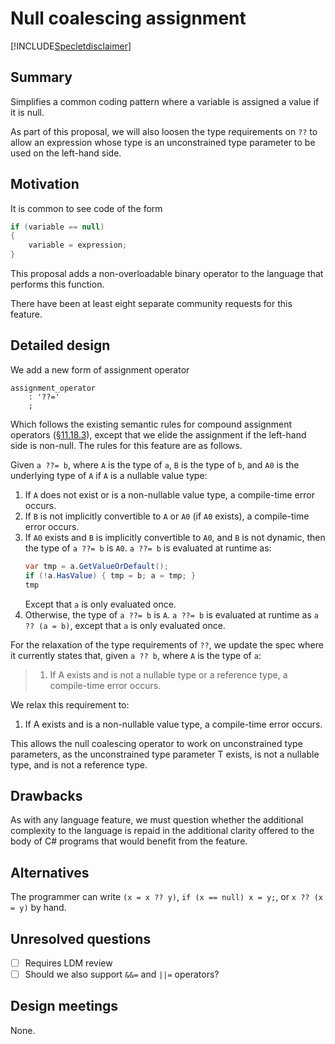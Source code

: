 # Null coalescing assignment

[!INCLUDE[Specletdisclaimer](../../docs-includes/speclet-disclaimer.md)]

## Summary
[summary]: #summary

Simplifies a common coding pattern where a variable is assigned a value if it is null.

As part of this proposal, we will also loosen the type requirements on `??` to allow an expression whose type is an unconstrained type parameter to be used on the left-hand side.

## Motivation
[motivation]: #motivation

It is common to see code of the form

```csharp
if (variable == null)
{
    variable = expression;
}
```

This proposal adds a non-overloadable binary operator to the language that performs this function.

There have been at least eight separate community requests for this feature.

## Detailed design
[design]: #detailed-design

We add a new form of assignment operator

``` antlr
assignment_operator
    : '??='
    ;
```

Which follows the existing semantic rules for compound assignment operators ([§11.18.3](https://github.com/dotnet/csharpstandard/blob/draft-v6/standard/expressions.md#11183-compound-assignment)), except that we elide the assignment if the left-hand side is non-null. The rules for this feature are as follows.

Given `a ??= b`, where `A` is the type of `a`, `B` is the type of `b`, and `A0` is the underlying type of `A` if `A` is a nullable value type:

1. If `A` does not exist or is a non-nullable value type, a compile-time error occurs.
2. If `B` is not implicitly convertible to `A` or `A0` (if `A0` exists), a compile-time error occurs.
3. If `A0` exists and `B` is implicitly convertible to `A0`, and `B` is not dynamic, then the type of `a ??= b` is `A0`. `a ??= b` is evaluated at runtime as:
   ```C#
   var tmp = a.GetValueOrDefault();
   if (!a.HasValue) { tmp = b; a = tmp; }
   tmp
   ```
   Except that `a` is only evaluated once.
4. Otherwise, the type of `a ??= b` is `A`. `a ??= b` is evaluated at runtime as `a ?? (a = b)`, except that `a` is only evaluated once.


For the relaxation of the type requirements of `??`, we update the spec where it currently states that, given `a ?? b`, where `A` is the type of `a`:

> 1. If A exists and is not a nullable type or a reference type, a compile-time error occurs.

We relax this requirement to:

1. If A exists and is a non-nullable value type, a compile-time error occurs.

This allows the null coalescing operator to work on unconstrained type parameters, as the unconstrained type parameter T exists, is not a nullable type, and is not a reference type.

## Drawbacks
[drawbacks]: #drawbacks

As with any language feature, we must question whether the additional complexity to the language is repaid in the additional clarity offered to the body of C# programs that would benefit from the feature.

## Alternatives
[alternatives]: #alternatives

The programmer can write `(x = x ?? y)`, `if (x == null) x = y;`, or `x ?? (x = y)` by hand.

## Unresolved questions
[unresolved]: #unresolved-questions

- [ ] Requires LDM review
- [ ] Should we also support `&&=` and `||=` operators?

## Design meetings

None.
